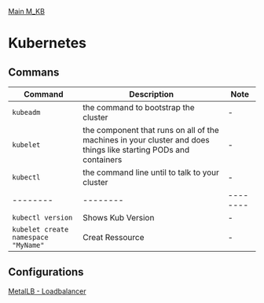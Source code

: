 [Main M_KB](/README.md)
# Kubernetes
## Commans
Command | Description | Note
-------- | -------- | --------
`kubeadm` | the command to bootstrap the cluster | -
`kubelet` | the component that runs on all of the machines in your cluster and does things like starting PODs and containers | -
`kubectl` | the command line until to talk to your cluster | -
-------- | -------- | --------
`kubectl version` | Shows Kub Version | -
`kubelet create namespace "MyName"` | Creat Ressource | - 

## Configurations
[MetalLB - Loadbalancer](/Cloud/Kub/MetalLB/README.md)